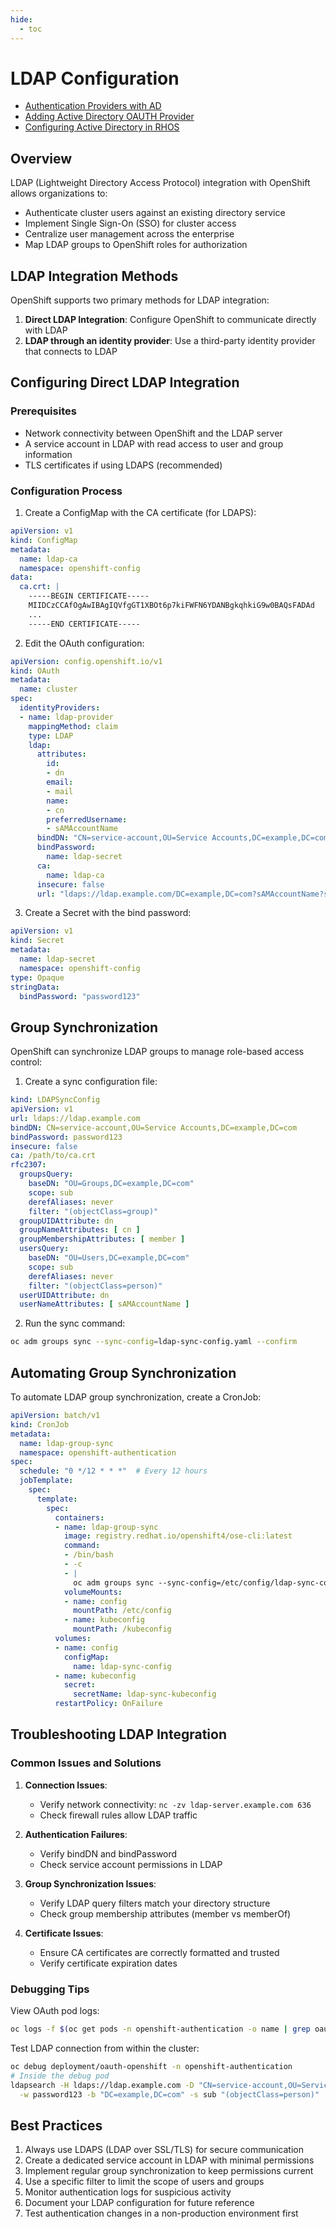 ```yaml
---
hide:
  - toc
---
```


# LDAP Configuration 

- [Authentication Providers with AD](https://rhthsa.github.io/openshift-demo/infrastructure-authentication-providers.html)
- [Adding Active Directory OAUTH Provider](https://myopenshiftblog.com/adding-active-directory-oauth-provider/)
- [Configuring Active Directory in RHOS](https://myopenshiftblog.com/adding-active-directory-oauth-provider/)

## Overview

LDAP (Lightweight Directory Access Protocol) integration with OpenShift allows organizations to:
- Authenticate cluster users against an existing directory service
- Implement Single Sign-On (SSO) for cluster access
- Centralize user management across the enterprise
- Map LDAP groups to OpenShift roles for authorization

## LDAP Integration Methods

OpenShift supports two primary methods for LDAP integration:

1. **Direct LDAP Integration**: Configure OpenShift to communicate directly with LDAP
2. **LDAP through an identity provider**: Use a third-party identity provider that connects to LDAP

## Configuring Direct LDAP Integration

### Prerequisites

- Network connectivity between OpenShift and the LDAP server
- A service account in LDAP with read access to user and group information
- TLS certificates if using LDAPS (recommended)

### Configuration Process

1. Create a ConfigMap with the CA certificate (for LDAPS):

```yaml
apiVersion: v1
kind: ConfigMap
metadata:
  name: ldap-ca
  namespace: openshift-config
data:
  ca.crt: |
    -----BEGIN CERTIFICATE-----
    MIIDCzCCAfOgAwIBAgIQVfgGT1XBOt6p7kiFWFN6YDANBgkqhkiG9w0BAQsFADAd
    ...
    -----END CERTIFICATE-----
```

2. Edit the OAuth configuration:

```yaml
apiVersion: config.openshift.io/v1
kind: OAuth
metadata:
  name: cluster
spec:
  identityProviders:
  - name: ldap-provider
    mappingMethod: claim
    type: LDAP
    ldap:
      attributes:
        id:
        - dn
        email:
        - mail
        name:
        - cn
        preferredUsername:
        - sAMAccountName
      bindDN: "CN=service-account,OU=Service Accounts,DC=example,DC=com"
      bindPassword:
        name: ldap-secret
      ca:
        name: ldap-ca
      insecure: false
      url: "ldaps://ldap.example.com/DC=example,DC=com?sAMAccountName?sub?(objectClass=person)"
```

3. Create a Secret with the bind password:

```yaml
apiVersion: v1
kind: Secret
metadata:
  name: ldap-secret
  namespace: openshift-config
type: Opaque
stringData:
  bindPassword: "password123"
```

## Group Synchronization

OpenShift can synchronize LDAP groups to manage role-based access control:

1. Create a sync configuration file:

```yaml
kind: LDAPSyncConfig
apiVersion: v1
url: ldaps://ldap.example.com
bindDN: CN=service-account,OU=Service Accounts,DC=example,DC=com
bindPassword: password123
insecure: false
ca: /path/to/ca.crt
rfc2307:
  groupsQuery:
    baseDN: "OU=Groups,DC=example,DC=com"
    scope: sub
    derefAliases: never
    filter: "(objectClass=group)"
  groupUIDAttribute: dn
  groupNameAttributes: [ cn ]
  groupMembershipAttributes: [ member ]
  usersQuery:
    baseDN: "OU=Users,DC=example,DC=com"
    scope: sub
    derefAliases: never
    filter: "(objectClass=person)"
  userUIDAttribute: dn
  userNameAttributes: [ sAMAccountName ]
```

2. Run the sync command:

```bash
oc adm groups sync --sync-config=ldap-sync-config.yaml --confirm
```

## Automating Group Synchronization

To automate LDAP group synchronization, create a CronJob:

```yaml
apiVersion: batch/v1
kind: CronJob
metadata:
  name: ldap-group-sync
  namespace: openshift-authentication
spec:
  schedule: "0 */12 * * *"  # Every 12 hours
  jobTemplate:
    spec:
      template:
        spec:
          containers:
          - name: ldap-group-sync
            image: registry.redhat.io/openshift4/ose-cli:latest
            command:
            - /bin/bash
            - -c
            - |
              oc adm groups sync --sync-config=/etc/config/ldap-sync-config.yaml --confirm
            volumeMounts:
            - name: config
              mountPath: /etc/config
            - name: kubeconfig
              mountPath: /kubeconfig
          volumes:
          - name: config
            configMap:
              name: ldap-sync-config
          - name: kubeconfig
            secret:
              secretName: ldap-sync-kubeconfig
          restartPolicy: OnFailure
```

## Troubleshooting LDAP Integration

### Common Issues and Solutions

1. **Connection Issues**:
   - Verify network connectivity: `nc -zv ldap-server.example.com 636`
   - Check firewall rules allow LDAP traffic

2. **Authentication Failures**:
   - Verify bindDN and bindPassword
   - Check service account permissions in LDAP

3. **Group Synchronization Issues**:
   - Verify LDAP query filters match your directory structure
   - Check group membership attributes (member vs memberOf)

4. **Certificate Issues**:
   - Ensure CA certificates are correctly formatted and trusted
   - Verify certificate expiration dates

### Debugging Tips

View OAuth pod logs:

```bash
oc logs -f $(oc get pods -n openshift-authentication -o name | grep oauth)
```

Test LDAP connection from within the cluster:

```bash
oc debug deployment/oauth-openshift -n openshift-authentication
# Inside the debug pod
ldapsearch -H ldaps://ldap.example.com -D "CN=service-account,OU=Service Accounts,DC=example,DC=com" \
  -w password123 -b "DC=example,DC=com" -s sub "(objectClass=person)"
```

## Best Practices

1. Always use LDAPS (LDAP over SSL/TLS) for secure communication
2. Create a dedicated service account in LDAP with minimal permissions
3. Implement regular group synchronization to keep permissions current
4. Use a specific filter to limit the scope of users and groups
5. Monitor authentication logs for suspicious activity
6. Document your LDAP configuration for future reference
7. Test authentication changes in a non-production environment first

